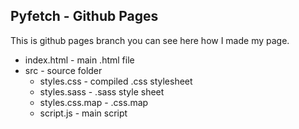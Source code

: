 ## Pyfetch - Github Pages
This is github pages branch you can see here how I made my page.

+ index.html - main .html file
+ src - source folder
  - styles.css - compiled .css stylesheet
  - styles.sass - .sass style sheet
  - styles.css.map - .css.map
  - script.js - main script

